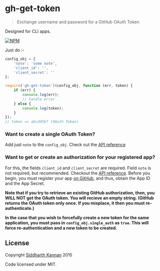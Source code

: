 # gh-get-token

> Exchange username and password for a GitHub OAuth Token

Designed for CLI apps.

[![NPM](https://nodei.co/npm/gh-get-token.png?compact=true)](https://nodei.co/npm/gh-get-token/)

Just do :-

```js
config_obj = {
	'note': 'some note',
	'client_id': '',
	'client_secret': ''
};

require('gh-get-token')(config_obj, function (err, token) {
	if (err) {
		console.log(err);
		// handle error
	} else {
		console.log(token);
	}
});
// token => abcd4567 (OAuth Token)
```

### Want to create a single OAuth Token?

Add just `note` to the `config_obj`. Check out the [API reference](https://developer.github.com/v3/oauth_authorizations/#create-a-new-authorization)

### Want to get or create an authorization for your registered app?

For this, the fields `client_id` and `client_secret` are required. Field `note` is not required, but recommended. Checkout the [API reference](https://developer.github.com/v3/oauth_authorizations/#get-or-create-an-authorization-for-a-specific-app). Before you begin, you must register your app [on GitHub](https://github.com/settings/applications/new), and thus, obtain the App ID and the App Secret.

**Note that if you try to retrieve an existing GitHub authorization, then, you WILL NOT get the OAuth token. You will recieve an empty string. (GitHub returns the OAuth token only once. If you misplace, it then you must re-authenticate.)**

**In the case that you wish to forcefully create a new token for the same application, you must pass in `config_obj.single_auth` as `true`. This will force re-authentication and a new token to be created.**

## License

Copyright [Siddharth Kannan](http://github.com/icyflame) 2015

Code licensed under MIT.
